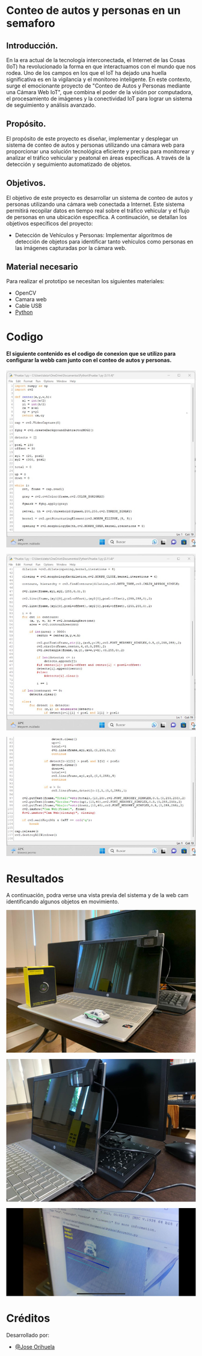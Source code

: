 # Conteo de autos y personas en un semaforo


## Introducción.
En la era actual de la tecnología interconectada, el Internet de las Cosas (IoT) ha revolucionado la forma en que interactuamos con el mundo que nos rodea. Uno de los campos en los que el IoT ha dejado una huella significativa es en la vigilancia y el monitoreo inteligente. En este contexto, surge el emocionante proyecto de "Conteo de Autos y Personas mediante una Cámara Web IoT", que combina el poder de la visión por computadora, el procesamiento de imágenes y la conectividad IoT para lograr un sistema de seguimiento y análisis avanzado.

## Propósito.
El propósito de este proyecto es diseñar, implementar y desplegar un sistema de conteo de autos y personas utilizando una cámara web para proporcionar una solución tecnológica eficiente y precisa para monitorear y analizar el tráfico vehicular y peatonal en áreas específicas. A través de la detección y seguimiento automatizado de objetos.

## Objetivos.

El objetivo de este proyecto es desarrollar un sistema de conteo de autos y personas utilizando una cámara web conectada a Internet. Este sistema permitirá recopilar datos en tiempo real sobre el tráfico vehicular y el flujo de personas en una ubicación específica.  A continuación, se detallan los objetivos específicos del proyecto:
- Detección de Vehículos y Personas: Implementar algoritmos de detección de objetos para identificar tanto vehículos como personas en las imágenes capturadas por la cámara web.

## Material necesario

Para realizar el prototipo se necesitan los siguientes materiales:


- OpenCV
- Camara web
- Cable USB
- [Python](https://www.python.org/)



# Codigo 

#### El siguiente contenido es el codigo de conexion que se utilizo para configurar la webb cam junto con el conteo de autos y personas.

 ![App Screenshot](https://raw.githubusercontent.com/tomasorihuela15/conteo-de-autos-y-personas-en-un-semaforo/main/Imagenes/Parte1.jpeg)
 
  ![App Screenshot](https://raw.githubusercontent.com/tomasorihuela15/conteo-de-autos-y-personas-en-un-semaforo/main/Imagenes/Parte2.jpeg)
  
   ![App Screenshot](https://raw.githubusercontent.com/tomasorihuela15/conteo-de-autos-y-personas-en-un-semaforo/main/Imagenes/Parte3.jpeg)

 
# Resultados
A continuación, podra verse una vista previa del sistema y de la web cam identificando algunos objetos en movimiento.
 
 ![App Screenshot](https://raw.githubusercontent.com/tomasorihuela15/conteo-de-autos-y-personas-en-un-semaforo/2095ea8340b638370cb7f5027d4e8b720e5d2d9e/Imagenes/EquipoCompleto.jpeg) 
 
 ![App Screenshot](https://raw.githubusercontent.com/tomasorihuela15/conteo-de-autos-y-personas-en-un-semaforo/2095ea8340b638370cb7f5027d4e8b720e5d2d9e/Imagenes/Webcam.jpeg) 
 
  ![App Screenshot](https://raw.githubusercontent.com/tomasorihuela15/conteo-de-autos-y-personas-en-un-semaforo/main/Imagenes/Conteo.jpeg) 
 
 
# Créditos
Desarrollado por:
- [@Jose Orihuela](https://github.com/tomasorihuela15)


